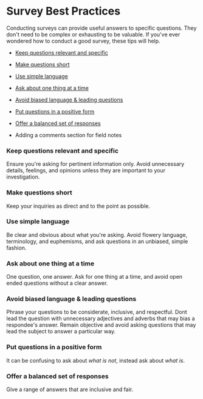 # Survey Best Practices

Conducting surveys can provide useful answers to specific questions. They don't need to be complex or exhausting to be valuable. If you've ever wondered how to conduct a good survey, these tips will help.

* [Keep questions relevant and specific](#relevant)

* [Make questions short](#short)

* [Use simple language](#simple)

* [Ask about one thing at a time](#one-thing)

* [Avoid biased language & leading questions](#biased)

* [Put questions in a positive form](#positive)

* [Offer a balanced set of responses](#balanced)

* Adding a comments section for field notes

### Keep questions relevant and specific <a id="relevant"></a>
Ensure you're asking for pertinent information only. Avoid unnecessary details, feelings, and opinions unless they are important to your investigation.
### Make questions short <a id="short"></a>
Keep your inquiries as direct and to the point as possible. 
### Use simple language <a id="simple"></a>
Be clear and obvious about what you're asking. Avoid flowery language, terminology, and euphemisms, and ask questions in an unbiased, simple fashion.
### Ask about one thing at a time <a id="one-thing"></a>
One question, one answer. Ask for one thing at a time, and avoid open ended questions without a clear answer.
### Avoid biased language & leading questions <a id="biased"></a>
Phrase your questions to be considerate, inclusive, and respectful. Dont lead the question with unnecessary adjectives and adverbs that may bias a respondee's answer. Remain objective and avoid asking questions that may lead the subject to answer a particular way.
### Put questions in a positive form <a id="positive"></a>
It can be confusing to ask about _what is not_, instead ask about _what is_. 
### Offer a balanced set of responses <a id="balanced"></a>
Give a range of answers that are inclusive and fair.